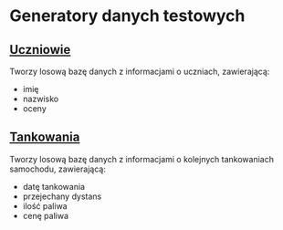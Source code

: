 # Generatory danych testowych

## [Uczniowie](uczniowie.html)

Tworzy losową bazę danych z informacjami o uczniach, zawierającą:
- imię
- nazwisko
- oceny

## [Tankowania](tankowania.html)

Tworzy losową bazę danych z informacjami o kolejnych tankowaniach samochodu, zawierającą:
- datę tankowania
- przejechany dystans
- ilość paliwa
- cenę paliwa